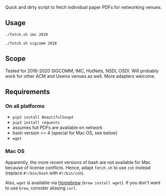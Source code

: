 Quick and dirty script to fetch individual paper PDFs for networking venues.

## Usage 

`./fetch.sh imc 2019`

`./fetch.sh sigcomm 2018`


## Scope 

Tested for 2016-2020 SIGCOMM, IMC, HotNets, NSDI, OSDI. Will probably work for other ACM and Usenix venues as well. More adapters welcome.

## Requirements

### On all platforms
- `pip3 install BeautifulSoup4`
- `pip3 install requests`
- assumes full PDFs are available on network
- bash version >= 4 (special for Mac OS, see below)
- `wget`

### Mac OS 
Apparently, the more recent versions of bash are not available for Mac 
because of license conflicts. Hence, adapt `fetch.sh` to use `zsh` instead 
(replace `#!/bin/bash` with `#!/bin/zsh`). 

Also, `wget` is available via [Homebrew](https://brew.sh/) (`brew install wget`). If you don't want to use `brew`, consider aliasing `curl`. 

